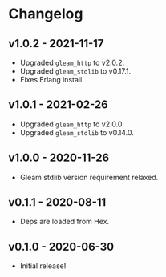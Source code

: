 # Changelog

## v1.0.2 - 2021-11-17
- Upgraded `gleam_http` to v2.0.2.
- Upgraded `gleam_stdlib` to v0.17.1.
- Fixes Erlang install

## v1.0.1 - 2021-02-26

- Upgraded `gleam_http` to v2.0.0.
- Upgraded `gleam_stdlib` to v0.14.0.

## v1.0.0 - 2020-11-26

- Gleam stdlib version requirement relaxed.

## v0.1.1 - 2020-08-11

- Deps are loaded from Hex.

## v0.1.0 - 2020-06-30

- Initial release!

